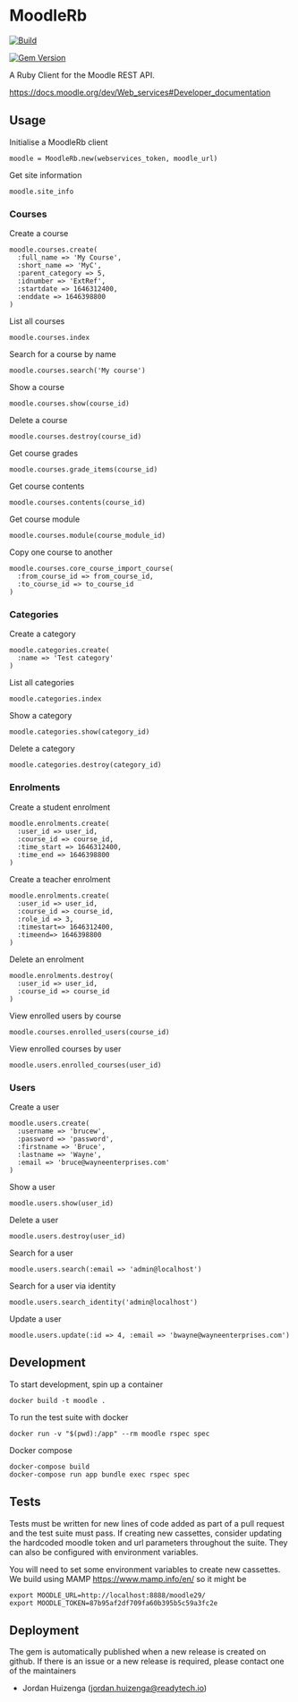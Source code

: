 # MoodleRb

[![Build](https://github.com/jobready/moodle-rb/actions/workflows/build.yml/badge.svg)](https://github.com/jobready/moodle-rb/actions/workflows/build.yml) 

[![Gem Version](https://badge.fury.io/rb/moodle_rb.svg)](https://badge.fury.io/rb/moodle_rb)

A Ruby Client for the Moodle REST API.

https://docs.moodle.org/dev/Web_services#Developer_documentation

## Usage

Initialise a MoodleRb client
```
moodle = MoodleRb.new(webservices_token, moodle_url)
```

Get site information
```
moodle.site_info
```

### Courses

Create a course
```
moodle.courses.create(
  :full_name => 'My Course',
  :short_name => 'MyC',
  :parent_category => 5,
  :idnumber => 'ExtRef',
  :startdate => 1646312400,
  :enddate => 1646398800
)
```

List all courses
```
moodle.courses.index
```

Search for a course by name
```
moodle.courses.search('My course')
```

Show a course
```
moodle.courses.show(course_id)
```

Delete a course
```
moodle.courses.destroy(course_id)
```

Get course grades
```
moodle.courses.grade_items(course_id)
```

Get course contents
```
moodle.courses.contents(course_id)
```

Get course module
```
moodle.courses.module(course_module_id)
```

Copy one course to another
```
moodle.courses.core_course_import_course(
  :from_course_id => from_course_id,
  :to_course_id => to_course_id
)
```

### Categories

Create a category
```
moodle.categories.create(
  :name => 'Test category'
)
```

List all categories
```
moodle.categories.index
```

Show a category
```
moodle.categories.show(category_id)
```

Delete a category
```
moodle.categories.destroy(category_id)
```

### Enrolments

Create a student enrolment
```
moodle.enrolments.create(
  :user_id => user_id,
  :course_id => course_id,
  :time_start => 1646312400,
  :time_end => 1646398800
)
```

Create a teacher enrolment
```
moodle.enrolments.create(
  :user_id => user_id,
  :course_id => course_id,
  :role_id => 3,
  :timestart=> 1646312400,
  :timeend=> 1646398800
)
```

Delete an enrolment
```
moodle.enrolments.destroy(
  :user_id => user_id,
  :course_id => course_id
)
```

View enrolled users by course
```
moodle.courses.enrolled_users(course_id)
```

View enrolled courses by user
```
moodle.users.enrolled_courses(user_id)
```

### Users

Create a user
```
moodle.users.create(
  :username => 'brucew',
  :password => 'password',
  :firstname => 'Bruce',
  :lastname => 'Wayne',
  :email => 'bruce@wayneenterprises.com'
)
```

Show a user
```
moodle.users.show(user_id)
```

Delete a user
```
moodle.users.destroy(user_id)
```

Search for a user
```
moodle.users.search(:email => 'admin@localhost')
```

Search for a user via identity
```
moodle.users.search_identity('admin@localhost')
```

Update a user
```
moodle.users.update(:id => 4, :email => 'bwayne@wayneenterprises.com')
```

## Development

To start development, spin up a container

```
docker build -t moodle .
```

To run the test suite with docker


```
docker run -v "$(pwd):/app" --rm moodle rspec spec
```

Docker compose

```
docker-compose build
docker-compose run app bundle exec rspec spec
```

## Tests

Tests must be written for new lines of code added as part of a pull request and the test suite must pass. If creating new cassettes, consider updating the hardcoded moodle token and url parameters throughout the suite. They can also be configured with environment variables.

You will need to set some environment variables to create new cassettes. We build using MAMP https://www.mamp.info/en/ so it might be

```
export MOODLE_URL=http://localhost:8888/moodle29/
export MOODLE_TOKEN=87b95af2df709fa60b395b5c59a3fc2e
```

## Deployment

The gem is automatically published when a new release is created on github. If there is an issue or a new release is required, please contact one of the maintainers

- Jordan Huizenga (jordan.huizenga@readytech.io)
